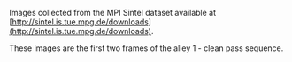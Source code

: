 Images collected from the MPI Sintel dataset available at [http://sintel.is.tue.mpg.de/downloads](http://sintel.is.tue.mpg.de/downloads).

These images are the first two frames of the alley 1 - clean pass sequence.